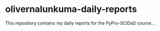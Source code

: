 # olivernalunkuma-daily-reports
This repository contains my daily reports for the PyPro-SCiDaS course...
